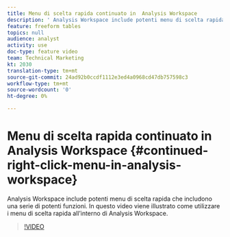 ```yaml
---
title: Menu di scelta rapida continuato in  Analysis Workspace
description: ' Analysis Workspace include potenti menu di scelta rapida che includono una serie di potenti funzioni. In questo video viene illustrato come utilizzare i menu di scelta rapida all’interno di  Analysis Workspace.'
feature: freeform tables
topics: null
audience: analyst
activity: use
doc-type: feature video
team: Technical Marketing
kt: 2030
translation-type: tm+mt
source-git-commit: 24ad92b0ccdf1112e3ed4a0968cd47db757598c3
workflow-type: tm+mt
source-wordcount: '0'
ht-degree: 0%

---
```



# Menu di scelta rapida continuato in  Analysis Workspace {#continued-right-click-menu-in-analysis-workspace}

 Analysis Workspace include potenti menu di scelta rapida che includono una serie di potenti funzioni. In questo video viene illustrato come utilizzare i menu di scelta rapida all’interno di  Analysis Workspace.

>[!VIDEO](https://video.tv.adobe.com/v/23982/?quality=12)
